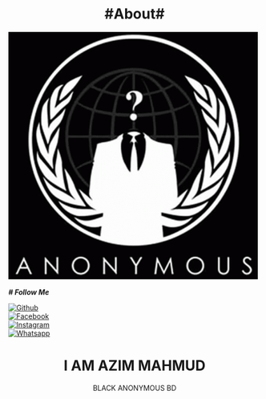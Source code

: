<h1 align="center">#About#</h1>

![20200808_160757](https://raw.githubusercontent.com/Azim-vau/Azim-vau/main/tenor.gif)

<i><b># Follow Me</b></i> <br>

[![Github](https://img.shields.io/badge/Github-AZIM--MAHMUD-dimgray?style=flat-square&logo=github)](https://github.com/Azim-vau)<br> [![Facebook](https://img.shields.io/badge/Facebook-AZIM-blue?style=flat-square&logo=facebook)](https://www.facebook.com/123548648342413)<br> [![Instagram](https://img.shields.io/badge/Instagram-AZIM--MAHMUD-hotpink?style=flat-square&logo=instagram)](https://Instagram.com/azimmahmud143)<br> [![Whatsapp](https://img.shields.io/badge/Whatsapp-AZIM--MAHMUD-deepgreen?style=flat-square&logo=whatsapp)](https://google.com/Azim-vau)



<h1 align="center">I AM AZIM MAHMUD </h1>
<p align="center">
      BLACK ANONYMOUS BD
</p>
